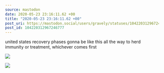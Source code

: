 ```yaml
---
source: mastodon
date: 2020-05-23 23:16:11.62 +00
title: "2020-05-23 23:16:11.62 +00"
post_uri: https://mastodon.social/users/gravely/statuses/104220312967246777
post_id: 104220312967246777
---
```

united states recovery phases gonna be like this all the way to herd immunity or treatment, whichever comes first


![](/images/29021321.jpg)

![](/images/29021322.jpg)

